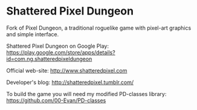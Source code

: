 Shattered Pixel Dungeon
=======================

Fork of Pixel Dungeon, a traditional roguelike game with pixel-art graphics and simple interface.

Shattered Pixel Dungeon on Google Play:
https://play.google.com/store/apps/details?id=com.ng.shatteredpixeldungeon

Official web-site: 
http://www.shatteredpixel.com

Developer's blog: 
http://shatteredpixel.tumblr.com/

To build the game you will need my modified PD-classes library:
https://github.com/00-Evan/PD-classes

